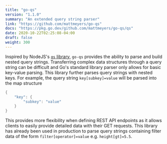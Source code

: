 ```yaml
---
title: "go-qs"
version: "1.1.0"
summary: "An extended query string parser"
link: "https://github.com/mattmeyers/go-qs"
docs: "https://pkg.go.dev/github.com/mattmeyers/go-qs/qs"
date: 2020-10-22T02:25:08-04:00
draft: false
weight: 300
---
```


Inspired by NodeJS's [`qs` library](https://www.npmjs.com/package/qs), `go-qs` provides the ability to parse and build nested query strings. Transferring complex data structures through a query string can be difficult and Go's standard library parser only allows for basic key-value parsing. This library further parses query strings with nested keys. For example, the query string `key[subkey]=value` will be parsed into the map structure

```go
{
    "key": {
        "subkey": "value"
    }
}
```

This provides more flexibility when defining REST API endpoints as it allows clients to easily provide detailed data with their GET requests. This library has already been used in production to parse query strings containing filter data of the form `filter[operator]=value` e.g. `height[gt]=5.5`.